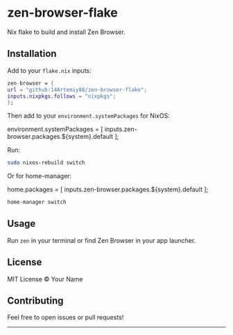 # zen-browser-flake

Nix flake to build and install Zen Browser.

## Installation

Add to your `flake.nix` inputs:

```nix
zen-browser = {
url = "github:14Artemiy88/zen-browser-flake";
inputs.nixpkgs.follows = "nixpkgs";
};
```

Then add to your `environment.systemPackages` for NixOS:


environment.systemPackages = [
inputs.zen-browser.packages.${system}.default
];


Run:

```bash
sudo nixos-rebuild switch
```

Or for home-manager:

home.packages = [ inputs.zen-browser.packages.${system}.default ];

```bash
home-manager switch
```



## Usage

Run `zen` in your terminal or find Zen Browser in your app launcher.

## License

MIT License © Your Name

## Contributing

Feel free to open issues or pull requests!

---